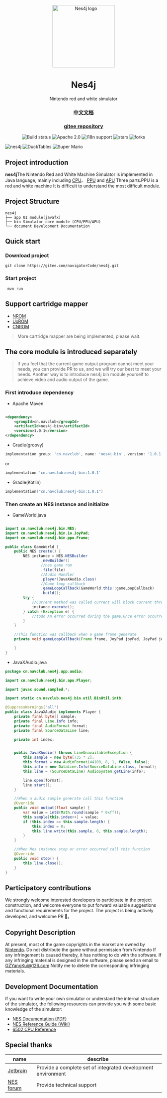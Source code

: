 <div align="center">
  <img src="build/icon/nes4j.png" alt="Nes4j logo" width="200" height="auto" />
  <h1>Nes4j</h1>
  <p>Nintendo red and white simulator</p>
</div>

<div align="center">
  <h3>
  <a href="README_zh.md">中文文档</a>
  </h3>
  <h3>
  <a href="https://gitee.com/navigatorcode/nes4j">gitee repository</a>
  </h3>
  <img src="https://github.com/GZYangKui/nes4j/actions/workflows/maven.yml/badge.svg" alt="Build status"/>
  <img src="https://img.shields.io/badge/license-Apache%202.0-blue" alt="Apache 2.0"/>
  <img src="https://img.shields.io/badge/I18n-Support-orange.svg" alt="I18n support"/>
  <img src="https://badgen.net/github/stars/GZYangKui/nes4j?icon=github&color=4ab8a1" alt="stars">
  <img src="https://badgen.net/github/forks/GZYangKui/nes4j?icon=github&color=4ab8a1" alt="forks">
<br/>
</div>



![nes4j](SNAPSHOTS/Main.png)
![DuckTables](SNAPSHOTS/DuckTables.png)
![Super Mario](SNAPSHOTS/Super%20Mario.png)

## Project introduction

**nes4j**The Nintendo Red and White Machine Simulator is implemented in Java language, mainly
including [CPU](https://www.nesdev.org/wiki/CPU)、
[PPU](https://www.nesdev.org/wiki/PPU_programmer_reference) and [APU](https://www.nesdev.org/wiki/APU) Three parts.PPU
is a red and white machine
It is difficult to understand the most difficult module.

## Project Structure

```
nes4j
├── app UI module(javafx)
├── bin Simulator core module (CPU/PPU/APU)
└── document Development Documentation
```

## Quick start

### Download project

``` shell
git clone https://gitee.com/navigatorCode/nes4j.git
```

### Start project

```shell
 mvn run
```

## Support cartridge mapper

+ [NROM](https://www.nesdev.org/wiki/NROM)
+ [UxROM](https://www.nesdev.org/wiki/UxROM)
+ [CNROM](https://www.nesdev.org/wiki/INES_Mapper_003)

> More cartridge mapper are being implemented, please wait.

## The core module is introduced separately

> If you feel that the current game output program cannot meet your needs, you can provide PR to us, and we will try
> our best to meet your needs. Another way is to introduce nes4j bin module yourself to achieve video and audio output
> of
> the game.

### First introduce dependency

+ Apache Maven

```xml

<dependency>
    <groupId>cn.navclub</groupId>
    <artifactId>nes4j-bin</artifactId>
    <version>1.0.1</version>
</dependency>
```

+ Gradle(groovy)

```groovy
implementation group: 'cn.navclub', name: 'nes4j-bin', version: '1.0.1'
```

or

```groovy
implementation 'cn.navclub:nes4j-bin:1.0.1'
```

+ Gradle(Kotlin)

```kotlin
implementation("cn.navclub:nes4j-bin:1.0.1")
```

### Then create an NES instance and initialize

+ GameWorld.java

```java

import cn.navclub.nes4j.bin.NES;
import cn.navclub.nes4j.bin.io.JoyPad;
import cn.navclub.nes4j.bin.ppu.Frame;

public class GameWorld {
    public NES create() {
        NES instance = NES.NESBuilder
                .newBuilder()
                //nes game rom
                .file(file)
                //Audio Handler 
                .player(JavaXAudio.class)
                //Game loop callback
                .gameLoopCallback(GameWorld.this::gameLoopCallback)
                .build();
        try {
            //Current method was called current will block current thread until game stop or exception occurred
            instance.execute();
        } catch (Exception e) {
            //todo An error occurred during the game.Once error occurred game immediate stop 
        }
    }

    //This function was callback when a game frame generate
    private void gameLoopCallback(Frame frame, JoyPad joyPad, JoyPad joyPad1) {

    }
}

```

+ JavaXAudio.java

```java
package cn.navclub.nes4j.app.audio;

import cn.navclub.nes4j.bin.apu.Player;

import javax.sound.sampled.*;

import static cn.navclub.nes4j.bin.util.BinUtil.int8;

@SuppressWarnings("all")
public class JavaXAudio implements Player {
    private final byte[] sample;
    private final Line.Info info;
    private final AudioFormat format;
    private final SourceDataLine line;

    private int index;


    public JavaXAudio() throws LineUnavailableException {
        this.sample = new byte[735 * 2];
        this.format = new AudioFormat(44100, 8, 1, false, false);
        this.info = new DataLine.Info(SourceDataLine.class, format);
        this.line = (SourceDataLine) AudioSystem.getLine(info);

        line.open(format);
        line.start();
    }

    //When a audio sample generate call this function
    @Override
    public void output(float sample) {
        var value = int8(Math.round(sample * 0xff));
        this.sample[this.index++] = value;
        if (this.index == this.sample.length) {
            this.index = 0;
            this.line.write(this.sample, 0, this.sample.length);
        }
    }

    //When Nes instance stop or error occurred call this function
    @Override
    public void stop() {
        this.line.close();
    }
}
```

## Participatory contributions

We strongly welcome interested developers to participate in the project construction, and welcome everyone to put
forward valuable suggestions and functional requirements for the project. The project is being actively developed, and
welcome PR 👏。

## Copyright Description

At present, most of the game copyrights in the market are owned by [Nintendo]((https://www.nintendo.com/)).
Do not distribute the game without permission from Nintendo If any infringement is caused thereby, it has nothing
to do with the software. If any infringing material is designed in the software, please send an email to
GZYangKui@126.com Notify me to delete the corresponding infringing materials.

## Development Documentation

If you want to write your own simulator or understand the internal structure of the simulator, the following resources
can provide you with some basic knowledge of the simulator:

* [NES Documentation (PDF)](http://nesdev.com/NESDoc.pdf)
* [NES Reference Guide (Wiki)](http://wiki.nesdev.com/w/index.php/NES_reference_guide)
* [6502 CPU Reference](http://www.obelisk.me.uk/6502/reference.html)

## Special thanks

| name                                    | describe                                                     |
|-----------------------------------------|--------------------------------------------------------------|
| [Jetbrain](https://www.jetbrains.com/)  | Provide a complete set of integrated development environment |
| [NES forum](https://forums.nesdev.org/) | Provide technical support                                    |
